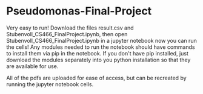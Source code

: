 # Pseudomonas-Final-Project

Very easy to run! Download the files result.csv and Stubenvoll_CS466_FinalProject.ipynb, then open Stubenvoll_CS466_FinalProject.ipynb in a jupyter notebook now you can run the cells! Any modules needed to run the notebook should have commands to install them via pip in the notebook. If you don't have pip installed, just download the modules separately into you python installation so that they are available for use.

All of the pdfs are uploaded for ease of access, but can be recreated by running the jupyter notebook cells. 

